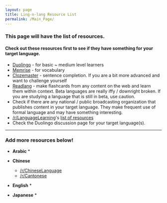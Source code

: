 ```yaml
---
layout: page
title: Ling-n-lang Resource List
permalink: /Main_Page/
---
```


### This page will have the list of resources.

#### Check out these resources first to see if they have something for your target language.
* [Duolingo](https://www.duolingo.com/) - for basic ~ medium level learners  
* [Memrise](http://www.memrise.com/home/) - for vocabulary
* [Clozemaster](https://www.clozemaster.com/) - sentence completion. If you are a bit more advanced and want to challenge yourself
* [Readlang](http://readlang.com/) - make flashcards from any content on the web and learn them within context. Beta languages are really iffy / downright broken. If you are studying a language that is still in beta, use caution.
* Check if there are any national / public broadcasting organization that publishes content in your target language. They make frequent use of formal language and may have something interesting.
* [/r/LanguageLearning](https://www.reddit.com/r/languagelearning/)'s [list of resources](https://www.reddit.com/r/languagelearning/wiki/index#wiki_language-specific_resources)
* Check the Duolingo discussion page for your target language(s).

----

### Add more resources below!


* **Arabic**
  *

* **Chinese**
  * [/r/ChineseLanguage](https://www.reddit.com/r/chineseLanguage)
  * [/r/Cantonese](https://www.reddit.com/r/Cantonese)

* **English**
  *

* **Japanese**
  *
